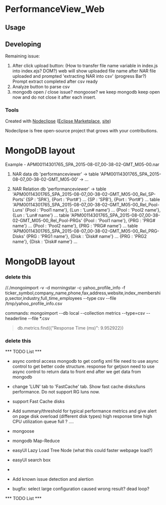 

# PerformanceView_Web



## Usage



## Developing

Remaining issue:
1. After click upload button: (How to transfer file name variable in index.js into index.ejs? DOM?)
	web will show uploaded file name after NAR file uploaded and prompted 'extracting NAR into csv' (progress Bar?)
	Prompt extract completed after csv ready 
2. Analyze button to parse csv
3. mongodb open / close issue? mongoose? we keep mongodb keep open now and do not close it after each insert.


### Tools

Created with [Nodeclipse](https://github.com/Nodeclipse/nodeclipse-1)
 ([Eclipse Marketplace](http://marketplace.eclipse.org/content/nodeclipse), [site](http://www.nodeclipse.org))   

Nodeclipse is free open-source project that grows with your contributions.



# MongoDB layout
Example - APM00114301765_SPA_2015-08-07_00-38-02-GMT_M05-00.nar

1. NAR data
db 'performanceviewer' -> table 'APM00114301765_SPA_2015-08-07_00-38-02-GMT_M05-00' -> ...

2. NAR Relation
db 'performanceviewer' -> 
	table 'APM00114301765_SPA_2015-08-07_00-38-02-GMT_M05-00_Rel_SP-Ports'
		{SP : 'SPA'}, {Port : 'Port#'}
		...
		{SP : 'SPB'}, {Port : 'Port#'}
		...
	table 'APM00114301765_SPA_2015-08-07_00-38-02-GMT_M05-00_Rel_Pool-Luns'
		{Pool : 'Pool1 name'}, {Lun : 'Lun# name'}
		...
		{Pool : 'Pool2 name'}, {Lun : 'Lun# name'}
		...
	table 'APM00114301765_SPA_2015-08-07_00-38-02-GMT_M05-00_Rel_Pool-PRGs'
		{Pool : 'Pool1 name'}, {PRG : 'PRG# name'}
		...
		{Pool : 'Pool2 name'}, {PRG : 'PRG# name'}
		...
	table 'APM00114301765_SPA_2015-08-07_00-38-02-GMT_M05-00_Rel_PRG-Disks'
		{PRG : 'PRG1 name'}, {Disk : 'Disk# name'}
		...
		{PRG : 'PRG2 name'}, {Disk : 'Disk# name'}
		...


# MongoDB layout





### delete this
//./mongoimport -v -d morningstar -c yahoo_profile_info -f ticker_symbol,company_name,phone,fax,address,website,index_membership,sector,industry,full_time_employees --type csv --file /tmp/yahoo_profile_info.csv

commands:
mongoimport --db local --collection metrics --type=csv --headerline --file *.csv

>db.metrics.find({"Response Time (ms)": 9.952922})

### delete this




*** TODO List ***
- async control
	access mongodb to get config xml file need to use async control to get better code structure. 
	response for getjson need to use async control to return data to front end after we get data from mongodb

- change 'LUN' tab to 'FastCache' tab. Show fast cache disks/luns performance. Do not support RG luns now.

- support Fast Cache disks

- Add summary/threshold for typical performance metrics and give alert on page
	disk overload (different disk types)
	high response time
	high CPU utilization
	queue full ?
	....

- mongoose

- mongodb Map-Reduce

- easyUI Lazy Load Tree Node (what this could faster webpage load?)
- easyUI search box
- 

- Add known issue detection and alertion

- bugfix:
	select large configuration caused wrong result? dead loop?







*** TODO List ***

